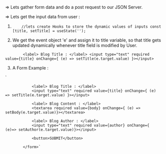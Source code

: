 => Lets gather form data and do a post request to our JSON Server.

=> Lets get the input data from user : 

1. `    //lets create Hooks to store the dynamic values of inputs
    const [title, setTitle] = useState('');`

2.  We get the event object 'e' and assign it to title variable, so that title gets updated dynamically whenever title field is modified by User.

`        <label> Blog Title : </label>
                <input type="text" required value={title} onChange={ (e) => setTitle(e.target.value) }></input>`

3. A Form Example : 

`           <form>

                <label> Blog Title : </label>
                <input type="text" required value={title} onChange={ (e) => setTitle(e.target.value) }></input>

                <label> Blog Content : </label>
                <textarea required value={body} onChange={ (e) => setBody(e.target.value)}></textarea>

                <label> Blog Author : </label>
                <input type="text" required value={author} onChange={ (e)=> setAuthor(e.target.value)}></input>

                <button>SUBMIT</button>

            </form>`
